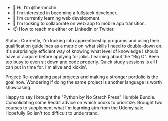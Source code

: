 - 👋 Hi, I’m @hermnchn
- 👀 I’m interested in becoming a fullstack developer.
- 🌱 I’m currently learning web development.
- 💞️ I’m looking to collaborate on web app to mobile app transition.
- 📫 How to reach me either on Linkedin or Twitter.

Status: Currently, I'm looking into apprenticeship programs and using their qualification guidelines as a metric on what skills I need to double-down on. It's surprisingly efficient way of knowing what level of knowledge I should have or acquire before applying for jobs. Learning about the "Big O". Been too busy to even sit down and code properly. Quick study sessions is all I can put in time for. I'm alive and kickin'.

Project: Re-evaluating past projects and making a stronger portfolio is the goal now. Wondering if doing the same project is another language is worth showcasing.

Happy to say I brought the "Python by No Starch Press" Humble Bundle. Consolidating some Reddit advice on which books to prioritize.
Brought two courses to supplement what I'm learning atm from the Udemy sale. Hopefully Go isn't too difficult to understand.

<!---
hermnchn/hermnchn is a ✨ special ✨ repository because its `README.md` (this file) appears on your GitHub profile.
You can click the Preview link to take a look at your changes.
--->
